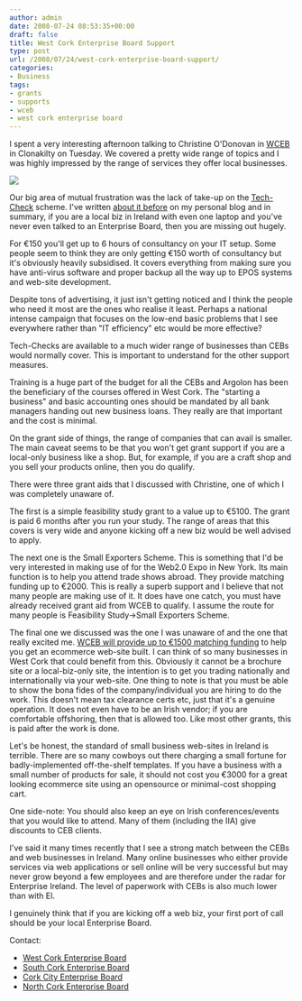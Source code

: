 ```yaml
---
author: admin
date: 2008-07-24 08:53:35+00:00
draft: false
title: West Cork Enterprise Board Support
type: post
url: /2008/07/24/west-cork-enterprise-board-support/
categories:
- Business
tags:
- grants
- supports
- wceb
- west cork enterprise board
---
```


I spent a very interesting afternoon talking to Christine O'Donovan in [WCEB](http://www.wceb.ie/) in Clonakilty on Tuesday. We covered a pretty wide range of topics and I was highly impressed by the range of services they offer local businesses.

[![](https://argolon.com/wp-content/uploads/2008/07/topbanner.jpg)
](https://argolon.com/wp-content/uploads/2008/07/topbanner.jpg)

Our big area of mutual frustration was the lack of take-up on the [Tech-Check](http://www.techcheck.ie/) scheme. I've written [about it before](http://conoroneill.com/2008/03/19/have-a-small-business-and-need-it-help/) on my personal blog and in summary, if you are a local biz in Ireland with even one laptop and you've never even talked to an Enterprise Board, then you are missing out hugely.

For €150 you'll get up to 6 hours of consultancy on your IT setup. Some people seem to think they are only getting €150 worth of consultancy but it's obviously heavily subsidised. It covers everything from making sure you have anti-virus software and proper backup all the way up to EPOS systems and web-site development.

Despite tons of advertising, it just isn't getting noticed and I think the people who need it most are the ones who realise it least. Perhaps a national intense campaign that focuses on the low-end basic problems that I see everywhere rather than "IT efficiency" etc would be more effective?

Tech-Checks are available to a much wider range of businesses than CEBs would normally cover. This is important to understand for the other support measures.

Training is a huge part of the budget for all the CEBs and Argolon has been the beneficiary of the courses offered in West Cork. The "starting a business" and basic accounting ones should be mandated by all bank managers handing out new business loans. They really are that important and the cost is minimal.

On the grant side of things, the range of companies that can avail is smaller. The main caveat seems to be that you won't get grant support if you are a local-only business like a shop. But, for example, if you are a craft shop and you sell your products online, then you do qualify.

There were three grant aids that I discussed with Christine, one of which I was completely unaware of.

The first is a simple feasibility study grant to a value up to €5100. The grant is paid 6 months after you run your study. The range of areas that this covers is very wide and anyone kicking off a new biz would be well advised to apply.

The next one is the Small Exporters Scheme. This is something that I'd be very interested in making use of for the Web2.0 Expo in New York. Its main function is to help you attend trade shows abroad. They provide matching funding up to €2000. This is really a superb support and I believe that not many people are making use of it. It does have one catch, you must have already received grant aid from WCEB to qualify. I assume the route for many people is Feasibility Study->Small Exporters Scheme.

The final one we discussed was the one I was unaware of and the one that really excited me. [WCEB will provide up to €1500 matching funding](http://www.wceb.ie/our-services/commercial-website-grants-for-innovative-approaches-to-on~line-trading) to help you get an ecommerce web-site built. I can think of so many businesses in West Cork that could benefit from this. Obviously it cannot be a brochure site or a local-biz-only site, the intention is to get you trading nationally and internationally via your web-site. One thing to note is that you must be able to show the bona fides of the company/individual you are hiring to do the work. This doesn't mean tax clearance certs etc, just that it's a genuine operation. It does not even have to be an Irish vendor; if you are comfortable offshoring, then that is allowed too. Like most other grants, this is paid after the work is done.

Let's be honest, the standard of small business web-sites in Ireland is terrible. There are so many cowboys out there charging a small fortune for badly-implemented off-the-shelf templates. If you have a business with a small number of products for sale, it should not cost you €3000 for a great looking ecommerce site using an opensource or minimal-cost shopping cart.

One side-note: You should also keep an eye on Irish conferences/events that you would like to attend. Many of them (including the IIA) give discounts to CEB clients.

I've said it many times recently that I see a strong match between the CEBs and web businesses in Ireland. Many online businesses who either provide services via web applications or sell online will be very successful but may never grow beyond a few employees and are therefore under the radar for Enterprise Ireland. The level of paperwork with CEBs is also much lower than with EI.

I genuinely think that if you are kicking off a web biz, your first port of call should be your local Enterprise Board.

Contact:



* [West Cork Enterprise Board](http://www.wceb.ie/)
* [South Cork Enterprise Board](http://www.sceb.ie/)
* [Cork City Enterprise Board](http://www.corkceb.ie/)
* [North Cork Enterprise Board](http://www.theenterpriseoffice.com/)

